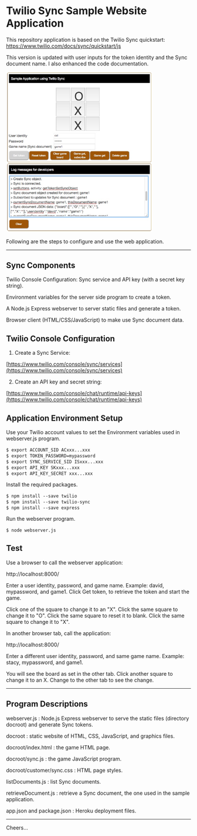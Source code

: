 # Twilio Sync Sample Website Application

This repository application is based on the Twilio Sync quickstart:
https://www.twilio.com/docs/sync/quickstart/js

This version is updated with user inputs for the token identity and the Sync document name.
I also enhanced the code documentation.

<img src="Tic-Tac-Sync.jpg" width="400"/>

Following are the steps to configure and use the web application.

--------------------------------------------------------------------------------
## Sync Components

Twilio Console Configuration: Sync service and API key (with a secret key string).

Environment variables for the server side program to create a token.

A Node.js Express webserver to server static files and generate a token.

Browser client (HTML/CSS/JavaScript) to make use Sync document data.

## Twilio Console Configuration

1. Create a Sync Service:

[https://www.twilio.com/console/sync/services](https://www.twilio.com/console/sync/services)

2. Create an API key and secret string:

[https://www.twilio.com/console/chat/runtime/api-keys](https://www.twilio.com/console/chat/runtime/api-keys)


## Application Environment Setup

Use your Twilio account values to set the Environment variables used in webserver.js program.
````
$ export ACCOUNT_SID ACxxx...xxx
$ export TOKEN_PASSWORD=mypassword
$ export SYNC_SERVICE_SID ISxxx...xxx
$ export API_KEY SKxxx...xxx
$ export API_KEY_SECRET xxx...xxx
````
Install the required packages.
````
$ npm install --save twilio
$ npm install --save twilio-sync
$ npm install --save express
````
Run the webserver program.
````
$ node webserver.js
````

## Test

Use a browser to call the webserver application:

http://localhost:8000/

Enter a user identity, password, and game name.
Example: david, mypassword, and game1.
Click Get token, to retrieve the token and start the game.

Click one of the square to change it to an "X".
Click the same square to change it to "O".
Click the same square to reset it to blank.
Click the same square to change it to "X".

In another browser tab, call the application:

http://localhost:8000/

Enter a different user identity, password, and same game name.
Example: stacy, mypassword, and game1.

You will see the board as set in the other tab.
Click another square to change it to an X.
Change to the other tab to see the change.

--------------------------------------------------------------------------------
## Program Descriptions

webserver.js : Node.js Express webserver to serve the static files (directory docroot) and generate Sync tokens.

docroot : static website of HTML, CSS, JavaScript, and graphics files.

docroot/index.html : the game HTML page.

docroot/sync.js : the game JavaScript program.

docroot/customer/sync.css : HTML page styles.

listDocuments.js : list Sync documents.

retrieveDocument.js : retrieve a Sync document, the one used in the sample application.

app.json and package.json : Heroku deployment files.

--------------------------------------------------------------------------------

Cheers...
